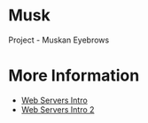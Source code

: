 # Musk
Project - Muskan Eyebrows

# More Information

- <a href="https://httpd.apache.org/docs/2.4/getting-started.html" target="_blank" rel="nofollow">Web Servers Intro</a>
- <a href="https://docs.nginx.com/nginx/admin-guide/web-server/web-server/" target="_blank" rel="nofollow">Web Servers Intro 2</a>
